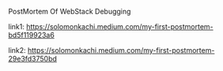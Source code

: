 PostMortem Of WebStack Debugging

link1: https://solomonkachi.medium.com/my-first-postmortem-bd5f119923a6

link2: https://solomonkachi.medium.com/my-first-postmortem-29e3fd3750bd
